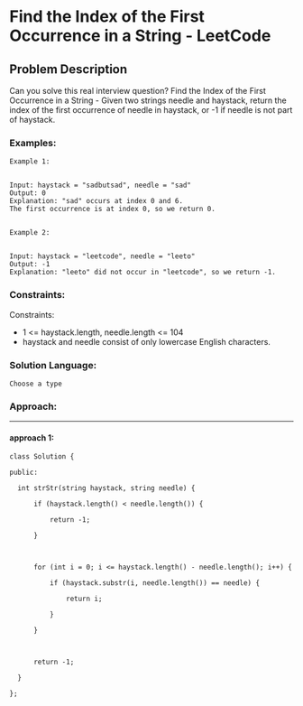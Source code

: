 # Find the Index of the First Occurrence in a String - LeetCode
  
  ## Problem Description
  
  Can you solve this real interview question? Find the Index of the First Occurrence in a String - Given two strings needle and haystack, return the index of the first occurrence of needle in haystack, or -1 if needle is not part of haystack.
  
  ### Examples:
  ```
  Example 1:


Input: haystack = "sadbutsad", needle = "sad"
Output: 0
Explanation: "sad" occurs at index 0 and 6.
The first occurrence is at index 0, so we return 0.


Example 2:


Input: haystack = "leetcode", needle = "leeto"
Output: -1
Explanation: "leeto" did not occur in "leetcode", so we return -1.
  ```
  
  ### Constraints:
  
  Constraints:

 * 1 <= haystack.length, needle.length <= 104
 * haystack and needle consist of only lowercase English characters.
  
  ### Solution Language:
  ```
  Choose a type
  ```
  
  ### Approach:
  ---

  #### approach 1:
  ```
  class Solution {

public:

    int strStr(string haystack, string needle) {

        if (haystack.length() < needle.length()) {

            return -1;

        }

        

        for (int i = 0; i <= haystack.length() - needle.length(); i++) {

            if (haystack.substr(i, needle.length()) == needle) {

                return i;

            }

        }

        

        return -1;        

    }

};
  ```
  